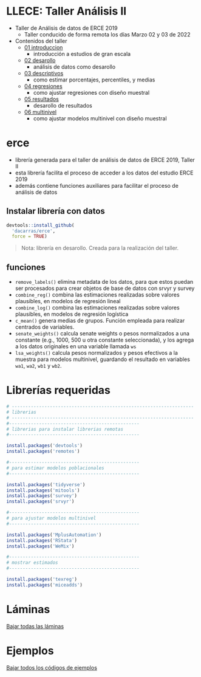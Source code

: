 
# LLECE: Taller Análisis II

-   Taller de Análisis de datos de ERCE 2019
    -   Taller conducido de forma remota los días Marzo 02 y 03 de 2022
-   Contenidos del taller
    -   [01
        introduccion](https://www.dropbox.com/s/m8pd9ub8o4ek8sk/01_introduccion.pdf?dl=1)
        -   introducción a estudios de gran escala
    -   [02
        desarollo](https://www.dropbox.com/s/7z1p1g9z98gq7av/02_desarrollo.pdf?dl=1)
        -   análisis de datos como desarollo
    -   [03
        descriptivos](https://www.dropbox.com/s/2g4pwxl178605xl/03_descriptivos.pdf?dl=1)
        -   como estimar porcentajes, percentiles, y medias
    -   [04
        regresiones](https://www.dropbox.com/s/2bkue9vox99jfws/04_regresiones.pdf?dl=1)
        -   como ajustar regresiones con diseño muestral
    -   [05
        resultados](https://www.dropbox.com/s/rz52cklx9f8lsyu/05_resultados.pdf?dl=1)
        -   desarollo de resultados
    -   [06
        multinivel](https://www.dropbox.com/s/gtgqutfv97n8w0e/06_multinivel.pdf?dl=1)
        -   como ajustar modelos multinivel con diseño muestral

# erce

-   librería generada para el taller de análisis de datos de ERCE 2019,
    Taller II
-   esta librería facilita el proceso de acceder a los datos del estudio
    ERCE 2019
-   además contiene funciones auxiliares para facilitar el proceso de
    análisis de datos

## Instalar librería con datos

``` r
devtools::install_github(
  'dacarras/erce',
  force = TRUE)
```

> Nota: librería en desarollo. Creada para la realización del taller.

## funciones

-   `remove_labels()` elimina metadata de los datos, para que estos
    puedan ser procesados para crear objetos de base de datos con srvyr
    y survey
-   `combine_reg()` combina las estimaciones realizadas sobre valores
    plausibles, en modelos de regresión lineal
-   `combine_log()` combina las estimaciones realizadas sobre valores
    plausibles, en modelos de regresión logística
-   `c_mean()` genera medias de grupos. Función empleada para realizar
    centrados de variables.
-   `senate_weights()` calcula senate weights o pesos normalizados a una
    constante (e.g., 1000, 500 u otra constante seleccionada), y los
    agrega a los datos originales en una variable llamada `ws`
-   `lsa_weights()` calcula pesos normalizados y pesos efectivos a la
    muestra para modelos multinivel, guardando el resultado en variables
    `wa1`, `wa2`, `wb1` y `wb2`.

# Librerías requeridas

``` r
# -------------------------------------------------------------------
# librerias
# -------------------------------------------------------------------
#------------------------------------------------
# librerias para instalar librerias remotas
#------------------------------------------------

install.packages('devtools')
install.packages('remotes')

#------------------------------------------------
# para estimar modelos poblacionales
#------------------------------------------------

install.packages('tidyverse')
install.packages('mitools')
install.packages('survey')
install.packages('srvyr')

#------------------------------------------------
# para ajustar modelos multinivel
#------------------------------------------------

install.packages('MplusAutomation')
install.packages('RStata')
install.packages('WeMix')

#------------------------------------------------
# mostrar estimados
#------------------------------------------------

install.packages('texreg')
install.packages('miceadds')
```

# Láminas

[Bajar todas las
láminas](https://www.dropbox.com/sh/cvhydi7akjhrct9/AADTyDIAd9DXjQe9HQvpb6kPa?dl=1)

# Ejemplos

[Bajar todos los códigos de
ejemplos](https://www.dropbox.com/sh/6nfjtrorh2hm0ot/AACdjXLYqih518Hrohhc8dUHa?dl=1)
